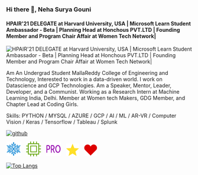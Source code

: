 ### Hi there 👋, Neha Surya Gouni
#### HPAIR'21 DELEGATE at Harvard University, USA | Microsoft Learn Student Ambassador - Beta | Planning Head at Honchous PVT.LTD | Founding Member and Program Chair Affair at Women Tech Network| 
![HPAIR'21 DELEGATE at Harvard University, USA | Microsoft Learn Student Ambassador - Beta | Planning Head at Honchous PVT.LTD | Founding Member and Program Chair Affair at Women Tech Network| ](https://pbs.twimg.com/profile_banners/1280612370457346048/1617614331/1080x360)

Am An Undergrad Student MallaReddy College of Engineering and Technology, Interested to work in a data-driven world. I work on Datascience and GCP Technologies. Am a Speaker, Mentor, Leader, Developer, and a Communist. Working as a Research Intern at Machine Learning India, Delhi. Member at Women tech Makers, GDG Member, and Chapter Lead at Coding Girls.


Skills: PYTHON / MYSQL / AZURE / GCP / AI / ML / AR-VR / Computer Vision / Keras / Tensorflow / Tableau / Splunk




[<img src='https://cdn.jsdelivr.net/npm/simple-icons@3.0.1/icons/github.svg' alt='github' height='40'>](https://github.com/neha210)  

<a href='https://archiveprogram.github.com/'><img src='https://raw.githubusercontent.com/acervenky/animated-github-badges/master/assets/acbadge.gif' width='40' height='40'></a> <a href='https://docs.github.com/en/developers'><img src='https://raw.githubusercontent.com/acervenky/animated-github-badges/master/assets/devbadge.gif' width='40' height='40'></a> <a href='https://github.com/pricing'><img src='https://raw.githubusercontent.com/acervenky/animated-github-badges/master/assets/pro.gif' width='40' height='40'></a> <a href='https://stars.github.com/'><img src='https://raw.githubusercontent.com/acervenky/animated-github-badges/master/assets/starbadge.gif' width='35' height='35'></a> <a href='https://docs.github.com/en/github/supporting-the-open-source-community-with-github-sponsors'><img src='https://raw.githubusercontent.com/acervenky/animated-github-badges/master/assets/sponsorbadge.gif' width='35' height='35'></a> 

[![Top Langs](https://github-readme-stats.vercel.app/api/top-langs/?username=neha210)](https://github.com/anuraghazra/github-readme-stats)

 












